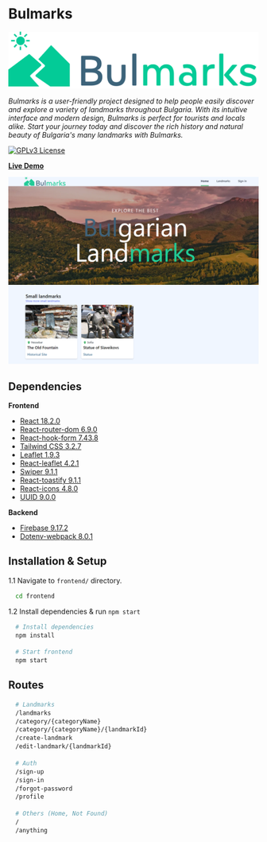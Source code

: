# Bulmarks

![Logo](https://raw.githubusercontent.com/ViktorAtanasof/bulmarks/main/frontend/src/assets/logo/logo.png)

*Bulmarks is a user-friendly project designed to help people easily discover and explore a variety of landmarks throughout Bulgaria. With its intuitive interface and modern design, Bulmarks is perfect for tourists and locals alike. Start your journey today and discover the rich history and natural beauty of Bulgaria's many landmarks with Bulmarks.*

[![GPLv3 License](https://img.shields.io/github/license/ViktorAtanasof/bulmarks?style=for-the-badge)](https://choosealicense.com/licenses/mit/)

[**Live Demo**](https://bulmarks.vercel.app/)

![Logo](https://raw.githubusercontent.com/ViktorAtanasof/bulmarks/main/frontend/src/assets/images/home.png)

## Dependencies

**Frontend**
- [React 18.2.0](https://react.dev/)
- [React-router-dom 6.9.0](https://reactrouter.com/en/main)
- [React-hook-form 7.43.8](https://react-hook-form.com/)
- [Tailwind CSS 3.2.7](https://tailwindcss.com/)
- [Leaflet 1.9.3](https://leafletjs.com/)
- [React-leaflet 4.2.1](https://react-leaflet.js.org/)
- [Swiper 9.1.1](https://swiperjs.com/)
- [React-toastify 9.1.1](https://fkhadra.github.io/react-toastify/introduction/)
- [React-icons 4.8.0](https://react-icons.github.io/react-icons)
- [UUID 9.0.0](https://www.npmjs.com/package/uuid?activeTab=readme)

**Backend**
- [Firebase 9.17.2](https://firebase.google.com/)
- [Dotenv-webpack 8.0.1](https://www.npmjs.com/package/dotenv-webpack?activeTab=readme)

## Installation & Setup

1.1 Navigate to `frontend/` directory.

```bash
  cd frontend
```
1.2 Install dependencies & run `npm start`
```bash
  # Install dependencies
  npm install

  # Start frontend
  npm start
```

## Routes

```bash
  # Landmarks
  /landmarks
  /category/{categoryName}
  /category/{categoryName}/{landmarkId}
  /create-landmark
  /edit-landmark/{landmarkId}

  # Auth
  /sign-up
  /sign-in
  /forgot-password
  /profile
  
  # Others (Home, Not Found)
  /
  /anything
```
